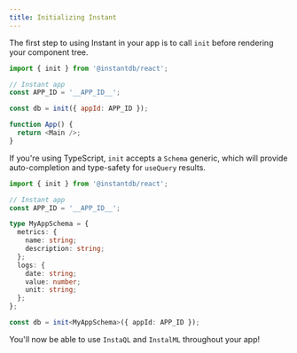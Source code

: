 ```yaml
---
title: Initializing Instant
---
```


The first step to using Instant in your app is to call `init` before rendering your component tree.

```javascript
import { init } from '@instantdb/react';

// Instant app
const APP_ID = '__APP_ID__';

const db = init({ appId: APP_ID });

function App() {
  return <Main />;
}
```

If you're using TypeScript, `init` accepts a `Schema` generic, which will provide auto-completion and type-safety for `useQuery` results.

```typescript
import { init } from '@instantdb/react';

// Instant app
const APP_ID = '__APP_ID__';

type MyAppSchema = {
  metrics: {
    name: string;
    description: string;
  };
  logs: {
    date: string;
    value: number;
    unit: string;
  };
};

const db = init<MyAppSchema>({ appId: APP_ID });
```

You'll now be able to use `InstaQL` and `InstalML` throughout your app!
